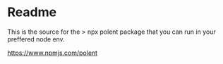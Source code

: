 # Readme

This is the source for the > npx polent package that you can run in your preffered node env.

https://www.npmjs.com/polent
